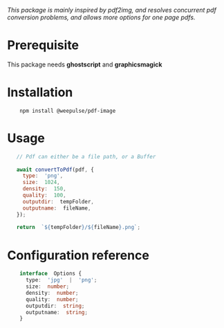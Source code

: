 *This package is mainly inspired by pdf2img, and resolves concurrent pdf conversion problems, and allows more options for one page pdfs.*

# Prerequisite
This package needs **ghostscript** and **graphicsmagick**

# Installation
```
    npm install @weepulse/pdf-image
```

# Usage
 ```javascript
    // Pdf can either be a file path, or a Buffer
    
    await convertToPdf(pdf, {
	  type:  'png',
      size:  1024,
      density:  150,
      quality:  100,
      outputdir:  tempFolder,
      outputname:  fileName,
    });
    
    return  `${tempFolder}/${fileName}.png`;
 ```
# Configuration reference
```typescript
    interface  Options {
      type:  'jpg'  |  'png';
      size:  number;
      density:  number;
      quality:  number;
      outputdir:  string;
      outputname:  string;
    }
```